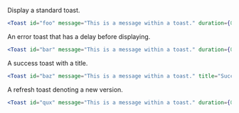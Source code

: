 Display a standard toast.

```jsx
<Toast id="foo" message="This is a message within a toast." duration={0} />
```

An error toast that has a delay before displaying.

```jsx
<Toast id="bar" message="This is a message within a toast." duration={0} delay={1000} danger />
```

A success toast with a title.

```jsx
<Toast id="baz" message="This is a message within a toast." title="Success!" duration={0} success />
```

A refresh toast denoting a new version.

```jsx
<Toast id="qux" message="This is a message within a toast." duration={0} refresh />
```
